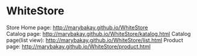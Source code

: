 # WhiteStore
Store
Home page: http://marybakay.github.io/WhiteStore <br>
Catalog page: http://marybakay.github.io/WhiteStore/katalog.html
Catalog page(list view): http://marybakay.github.io/WhiteStore/list.html
Product page: http://marybakay.github.io/WhiteStore/product.html
